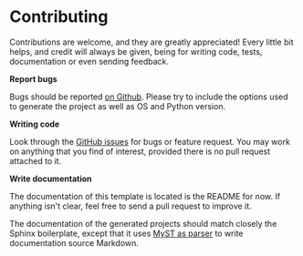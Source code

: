 # Contributing

Contributions are welcome, and they are greatly appreciated! Every little bit helps, and credit will always be given, being for writing code, tests, documentation or even sending feedback.

**Report bugs**

Bugs should be reported [on Github](https://github.com/browniebroke/pypackage-template/issues). Please try to include the options used to generate the project as well as OS and Python version.

**Writing code**

Look through the [GitHub issues](https://github.com/browniebroke/pypackage-template/issues) for bugs or feature request. You may work on anything that you find of interest, provided there is no pull request attached to it.

**Write documentation**

The documentation of this template is located is the README for now. If anything isn't clear, feel free to send a pull request to improve it.

The documentation of the generated projects should match closely the Sphinx boilerplate, except that it uses [MyST as parser](https://myst-parser.readthedocs.io) to write documentation source Markdown.
